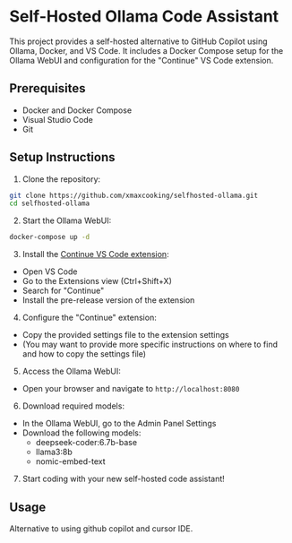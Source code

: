 # Self-Hosted Ollama Code Assistant

This project provides a self-hosted alternative to GitHub Copilot using Ollama, Docker, and VS Code. It includes a Docker Compose setup for the Ollama WebUI and configuration for the "Continue" VS Code extension.

## Prerequisites

- Docker and Docker Compose
- Visual Studio Code
- Git

## Setup Instructions

1. Clone the repository:

```bash	
git clone https://github.com/xmaxcooking/selfhosted-ollama.git
cd selfhosted-ollama
```

2. Start the Ollama WebUI:

```bash	
docker-compose up -d
```

3. Install the [Continue VS Code extension](https://docs.continue.dev/quickstart):
- Open VS Code
- Go to the Extensions view (Ctrl+Shift+X)
- Search for "Continue"
- Install the pre-release version of the extension

4. Configure the "Continue" extension:
- Copy the provided settings file to the extension settings
- (You may want to provide more specific instructions on where to find and how to copy the settings file)

5. Access the Ollama WebUI:
- Open your browser and navigate to `http://localhost:8080`

6. Download required models:
- In the Ollama WebUI, go to the Admin Panel Settings
- Download the following models:
  - deepseek-coder:6.7b-base
  - llama3:8b
  - nomic-embed-text

7. Start coding with your new self-hosted code assistant!

## Usage

Alternative to using github copilot and cursor IDE.
 
 
 